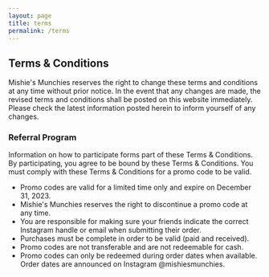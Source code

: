 ```yaml
---
layout: page
title: terms
permalink: /terms
---
```


## Terms & Conditions

Mishie's Munchies reserves the right to change these terms and conditions at any time without prior notice. In the event that any changes are made, the revised terms and conditions shall be posted on this website immediately. Please check the latest information posted herein to inform yourself of any changes.

### Referral Program
Information on how to participate forms part of these Terms & Conditions. By participating, you agree to be bound by these Terms & Conditions. You must comply with these Terms & Conditions for a promo code to be valid.

- Promo codes are valid for a limited time only and expire on December 31, 2023.
- Mishie's Munchies reserves the right to discontinue a promo code at any time.
- You are responsible for making sure your friends indicate the correct Instagram handle or email when submitting their order.
- Purchases must be complete in order to be valid (paid and received).
- Promo codes are not transferable and are not redeemable for cash.
- Promo codes can only be redeemed during order dates when available. Order dates are announced on Instagram @mishiesmunchies.


